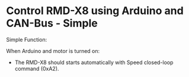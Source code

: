 # Control RMD-X8 using Arduino and CAN-Bus - Simple


Simple Function:

When Arduino and motor is turned on:
   - The RMD-X8 should starts automatically with Speed closed-loop command (0xA2).








